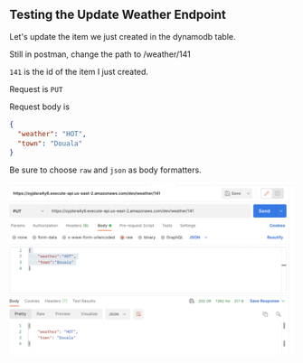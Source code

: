 ## Testing the Update Weather Endpoint
Let's update the item we just created in the dynamodb table.

Still in postman, change the path to /weather/141

`141` is the id of the item I just created. 

Request is `PUT`

Request body is
```json
{
  "weather": "HOT",
  "town": "Douala"
}
```
Be sure to choose `raw` and `json` as body formatters.


![alt text](/assets/update_weather.png)